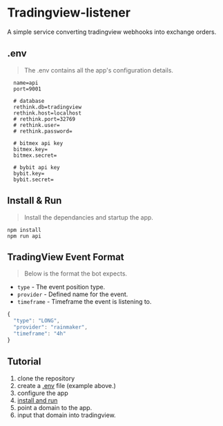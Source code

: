 # Tradingview-listener

A simple service converting tradingview webhooks into exchange orders.

## .env

> The .env contains all the app's configuration details.

```env
  name=api
  port=9001

  # database
  rethink.db=tradingview
  rethink.host=localhost
  # rethink.port=32769
  # rethink.user=
  # rethink.password=

  # bitmex api key
  bitmex.key=
  bitmex.secret=

  # bybit api key
  bybit.key=
  bybit.secret=
```

## Install & Run

> Install the dependancies and startup the app.

```
npm install
npm run api
```

## TradingView Event Format

> Below is the format the bot expects.

* `type` - The event position type.
* `provider` - Defined name for the event.
* `timeframe` - Timeframe the event is listening to.


```javascript
{
  "type": "LONG",
  "provider": "rainmaker",
  "timeframe": "4h"
}
```

## Tutorial

1. clone the repository
2. create a [.env](#env) file (example above.)
3. configure the app
4. [install and run](#install--run)
5. point a domain to the app.
6. input that domain into tradingview.